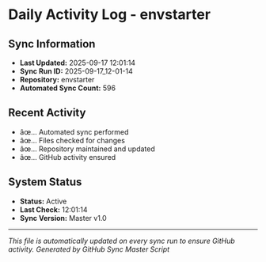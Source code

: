 ﻿# Daily Activity Log - envstarter

## Sync Information
- **Last Updated:** 2025-09-17 12:01:14
- **Sync Run ID:** 2025-09-17_12-01-14
- **Repository:** envstarter
- **Automated Sync Count:** 596

## Recent Activity
- âœ… Automated sync performed
- âœ… Files checked for changes
- âœ… Repository maintained and updated
- âœ… GitHub activity ensured

## System Status
- **Status:** Active
- **Last Check:** 12:01:14
- **Sync Version:** Master v1.0

---
*This file is automatically updated on every sync run to ensure GitHub activity.*
*Generated by GitHub Sync Master Script*
